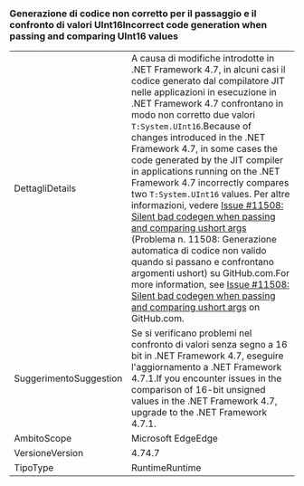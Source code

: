 ### <a name="incorrect-code-generation-when-passing-and-comparing-uint16-values"></a><span data-ttu-id="7f9fd-101">Generazione di codice non corretto per il passaggio e il confronto di valori UInt16</span><span class="sxs-lookup"><span data-stu-id="7f9fd-101">Incorrect code generation when passing and comparing UInt16 values</span></span>

|   |   |
|---|---|
|<span data-ttu-id="7f9fd-102">Dettagli</span><span class="sxs-lookup"><span data-stu-id="7f9fd-102">Details</span></span>|<span data-ttu-id="7f9fd-103">A causa di modifiche introdotte in .NET Framework 4.7, in alcuni casi il codice generato dal compilatore JIT nelle applicazioni in esecuzione in .NET Framework 4.7 confrontano in modo non corretto due valori <code>T:System.UInt16</code>.</span><span class="sxs-lookup"><span data-stu-id="7f9fd-103">Because of changes introduced in the .NET Framework 4.7, in some cases the code generated by the JIT compiler in applications running on the .NET Framework 4.7 incorrectly compares two <code>T:System.UInt16</code> values.</span></span> <span data-ttu-id="7f9fd-104">Per altre informazioni, vedere [Issue #11508: Silent bad codegen when passing and comparing ushort args](https://github.com/dotnet/coreclr/issues/11508) (Problema n. 11508: Generazione automatica di codice non valido quando si passano e confrontano argomenti ushort) su GitHub.com.</span><span class="sxs-lookup"><span data-stu-id="7f9fd-104">For more information, see [Issue #11508: Silent bad codegen when passing and comparing ushort args](https://github.com/dotnet/coreclr/issues/11508) on GitHub.com.</span></span>|
|<span data-ttu-id="7f9fd-105">Suggerimento</span><span class="sxs-lookup"><span data-stu-id="7f9fd-105">Suggestion</span></span>|<span data-ttu-id="7f9fd-106">Se si verificano problemi nel confronto di valori senza segno a 16 bit in .NET Framework 4.7, eseguire l'aggiornamento a .NET Framework 4.7.1.</span><span class="sxs-lookup"><span data-stu-id="7f9fd-106">If you encounter issues in the comparison of 16-bit unsigned values in the .NET Framework 4.7, upgrade to the .NET Framework 4.7.1.</span></span>|
|<span data-ttu-id="7f9fd-107">Ambito</span><span class="sxs-lookup"><span data-stu-id="7f9fd-107">Scope</span></span>|<span data-ttu-id="7f9fd-108">Microsoft Edge</span><span class="sxs-lookup"><span data-stu-id="7f9fd-108">Edge</span></span>|
|<span data-ttu-id="7f9fd-109">Versione</span><span class="sxs-lookup"><span data-stu-id="7f9fd-109">Version</span></span>|<span data-ttu-id="7f9fd-110">4.7</span><span class="sxs-lookup"><span data-stu-id="7f9fd-110">4.7</span></span>|
|<span data-ttu-id="7f9fd-111">Tipo</span><span class="sxs-lookup"><span data-stu-id="7f9fd-111">Type</span></span>|<span data-ttu-id="7f9fd-112">Runtime</span><span class="sxs-lookup"><span data-stu-id="7f9fd-112">Runtime</span></span>|

